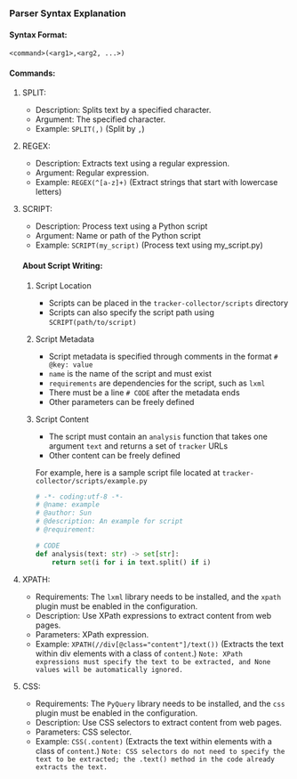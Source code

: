 ### Parser Syntax Explanation

#### Syntax Format:
  `<command>(<arg1>,<arg2, ...>)`

#### Commands:
1. SPLIT:
   - Description: Splits text by a specified character.
   - Argument: The specified character.
   - Example: `SPLIT(,)` (Split by `,`)

2. REGEX:
   - Description: Extracts text using a regular expression.
   - Argument: Regular expression.
   - Example: `REGEX(^[a-z]+)` (Extract strings that start with lowercase letters)

3. SCRIPT:
   - Description: Process text using a Python script
   - Argument: Name or path of the Python script
   - Example: `SCRIPT(my_script)` (Process text using my_script.py)
   
   #### About Script Writing:
   1. Script Location
      - Scripts can be placed in the `tracker-collector/scripts` directory
      - Scripts can also specify the script path using `SCRIPT(path/to/script)`

   2. Script Metadata
      - Script metadata is specified through comments in the format `# @key: value`
      - `name` is the name of the script and must exist
      - `requirements` are dependencies for the script, such as `lxml`
      - There must be a line `# CODE` after the metadata ends
      - Other parameters can be freely defined

   3. Script Content
      - The script must contain an `analysis` function that takes one argument `text` and returns a set of `tracker` URLs
      - Other content can be freely defined
   
      For example, here is a sample script file located at `tracker-collector/scripts/example.py`
      ```python
      # -*- coding:utf-8 -*-
      # @name: example
      # @author: Sun
      # @description: An example for script
      # @requirement:

      # CODE
      def analysis(text: str) -> set[str]:
          return set(i for i in text.split() if i)
      ```

4. XPATH:
   - Requirements: The `lxml` library needs to be installed, and the `xpath` plugin must be enabled in the configuration.
   - Description: Use XPath expressions to extract content from web pages.
   - Parameters: XPath expression.
   - Example: `XPATH(//div[@class="content"]/text())` (Extracts the text within div elements with a class of `content`.)
     `Note: XPath expressions must specify the text to be extracted, and None values will be automatically ignored.`

5. CSS:
   - Requirements: The `PyQuery` library needs to be installed, and the `css` plugin must be enabled in the configuration.
   - Description: Use CSS selectors to extract content from web pages.
   - Parameters: CSS selector.
   - Example: `CSS(.content)` (Extracts the text within elements with a class of `content`.)
     `Note: CSS selectors do not need to specify the text to be extracted; the .text() method in the code already extracts the text.`
